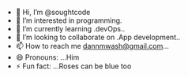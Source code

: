 - 👋 Hi, I’m @soughtcode
- 👀 I’m interested in programming.
- 🌱 I’m currently learning .devOps..
- 💞️ I’m looking to collaborate on .App development..
- 📫 How to reach me dannmwash@gmail.com...
- 😄 Pronouns: ...Him
- ⚡ Fun fact: ...Roses can be blue too

<!---
soughtcode/soughtcode is a ✨ special ✨ repository because its `README.md` (this file) appears on your GitHub profile.
You can click the Preview link to take a look at your changes.
--->
